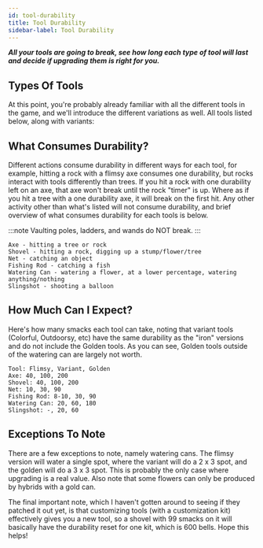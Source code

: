 ```yaml
---
id: tool-durability
title: Tool Durability
sidebar-label: Tool Durability
---
```


**_All your tools are going to break, see how long each type of tool will last and decide if upgrading them is right for you._**

## Types Of Tools

At this point, you're probably already familiar with all the different tools in the game, and we'll introduce the different variations as well. All tools listed below, along with variants:

## What Consumes Durability?

Different actions consume durability in different ways for each tool, for example, hitting a rock with a flimsy axe consumes one durability, but rocks interact with tools differently than trees. If you hit a rock with one durability left on an axe, that axe won't break until the rock "timer" is up. Where as if you hit a tree with a one durability axe, it will break on the first hit. Any other activity other than what's listed will not consume durability, and brief overview of what consumes durability for each tools is below.

:::note
Vaulting poles, ladders, and wands do NOT break.
:::

```
Axe - hitting a tree or rock
Shovel - hitting a rock, digging up a stump/flower/tree
Net - catching an object
Fishing Rod - catching a fish
Watering Can - watering a flower, at a lower percentage, watering anything/nothing
Slingshot - shooting a balloon
```

## How Much Can I Expect?

Here's how many smacks each tool can take, noting that variant tools (Colorful, Outdoorsy, etc) have the same durability as the "iron" versions and do not include the Golden tools. As you can see, Golden tools outside of the watering can are largely not worth.

```
Tool: Flimsy, Variant, Golden
Axe: 40, 100, 200
Shovel: 40, 100, 200
Net: 10, 30, 90
Fishing Rod: 8-10, 30, 90
Watering Can: 20, 60, 180
Slingshot: -, 20, 60
```

## Exceptions To Note

There are a few exceptions to note, namely watering cans. The flimsy version will water a single spot, where the variant will do a 2 x 3 spot, and the golden will do a 3 x 3 spot. This is probably the only case where upgrading is a real value. Also note that some flowers can only be produced by hybrids with a gold can.

The final important note, which I haven't gotten around to seeing if they patched it out yet, is that customizing tools (with a customization kit) effectively gives you a new tool, so a shovel with 99 smacks on it will basically have the durability reset for one kit, which is 600 bells. Hope this helps!
